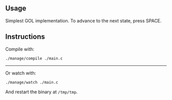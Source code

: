 ## Usage

Simplest GOL implementation. To advance to the next state, press SPACE.

## Instructions

Compile with:

```sh
./manage/compile ./main.c
```

---

Or watch with:
```sh
./manage/watch ./main.c
```

And restart the binary at `/tmp/tmp`.
